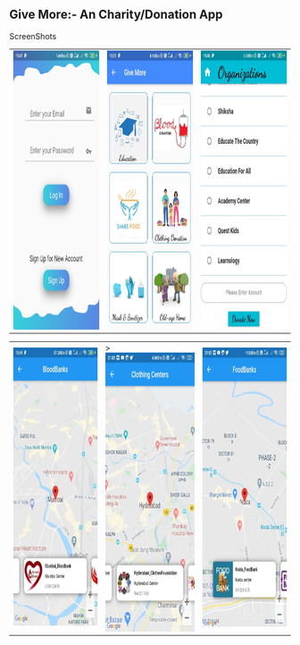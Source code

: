 ## Give More:- An Charity/Donation App
ScreenShots

<table>
  <tr>
    <td><img src="images/IMG-20200604-WA0012.jpg" width=500 height=500></td>
    <td><img src="images/IMG-20200604-WA0011.jpg" width=500 height=500></td> 
    <td><img src="images/IMG-20200604-WA0010.jpg" width=500 height=500></td>
  </tr>
  </table>




<table>
  <tr>
    <td><img src="images/IMG-20200604-WA0013.jpg" width=500 height=500></td>
    <td>><img src="images/IMG_20200604_210239.jpg" width=500 height=500></td>
    <td><img src="images/IMG_20200604_210300.jpg" width=500 height=500></td>
  </tr>
  </table>
